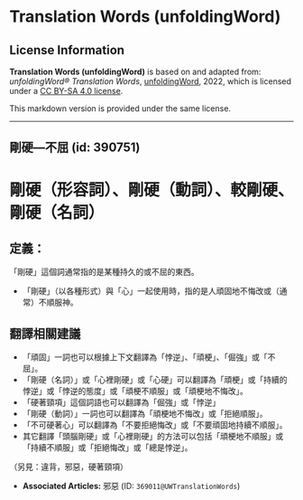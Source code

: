 # Translation Words (unfoldingWord)

## License Information

**Translation Words (unfoldingWord)** is based on and adapted from: _unfoldingWord® Translation Words_, [unfoldingWord](https://unfoldingword.org/utw), 2022, which is licensed under a [CC BY-SA 4.0 license](https://creativecommons.org/licenses/by-sa/4.0/legalcode.en).

This markdown version is provided under the same license.



--------------------------------

## 剛硬—不屈 (id: 390751)

剛硬（形容詞）、剛硬（動詞）、較剛硬、剛硬（名詞）
=========================

定義：
---

「剛硬」這個詞通常指的是某種持久的或不屈的東西。

* 「剛硬」（以各種形式）與「心」一起使用時，指的是人頑固地不悔改或（通常）不順服神。

翻譯相關建議
------

* 「頑固」一詞也可以根據上下文翻譯為「悖逆」、「頑梗」、「倔強」或「不屈」。
* 「剛硬（名詞）」或「心裡剛硬」或「心硬」可以翻譯為「頑梗」或「持續的悖逆」或「悖逆的態度」或「頑梗不順服」或「頑梗地不悔改」。
* 「硬著頸項」這個詞語也可以翻譯為「倔強」或「悖逆」
* 「剛硬（動詞）」一詞也可以翻譯為「頑梗地不悔改」或「拒絕順服」。
* 「不可硬著心」可以翻譯為「不要拒絕悔改」或「不要頑固地持續不順服」。
* 其它翻譯「頭腦剛硬」或「心裡剛硬」的方法可以包括「頑梗地不順服」或「持續不順服」或「拒絕悔改」或「總是悖逆」。

（另見：違背，邪惡，硬著頸項）

* **Associated Articles:** 邪惡 (ID: `369011@UWTranslationWords`)

